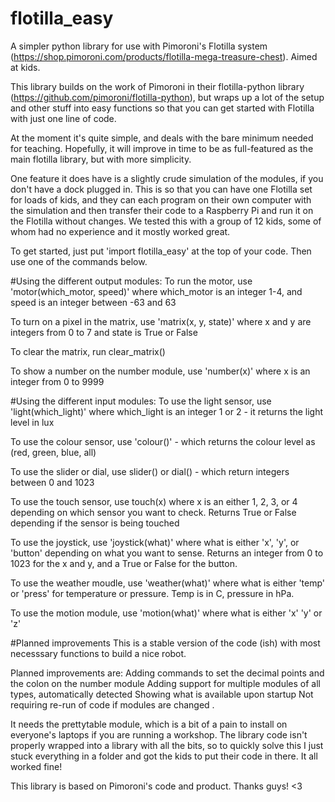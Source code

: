 # flotilla_easy
A simpler python library for use with Pimoroni's Flotilla system (https://shop.pimoroni.com/products/flotilla-mega-treasure-chest). Aimed at kids. 

This library builds on the work of Pimoroni in their flotilla-python library (https://github.com/pimoroni/flotilla-python), but wraps up a lot of the setup and other stuff into easy functions so that you can get started with Flotilla with just one line of code.

At the moment it's quite simple, and deals with the bare minimum needed for teaching. Hopefully, it will improve in time to be as full-featured as the main flotilla library, but with more simplicity. 

One feature it does have is a slightly crude simulation of the modules, if you don't have a dock plugged in. This is so that you can have one Flotilla set for loads of kids, and they can each program on their own computer with the simulation and then transfer their code to a Raspberry Pi and run it on the Flotilla without changes. We tested this with a group of 12 kids, some of whom had no experience and it mostly worked great. 

To get started, just put 'import flotilla_easy' at the top of your code. Then use one of the commands below. 

#Using the different output modules:
To run the motor, use 'motor(which_motor, speed)' where which_motor is an integer 1-4, and speed is an integer between -63 and 63

To turn on a pixel in the matrix, use 'matrix(x, y, state)' where x and y are integers from 0 to 7 and state is True or False

To clear the matrix, run clear_matrix()

To show a number on the number module, use 'number(x)' where x is an integer from 0 to 9999

 
 
#Using the different input modules:
To use the light sensor, use 'light(which_light)' where which_light is an integer 1 or 2 - it returns the light level in lux

To use the colour sensor, use 'colour()' - which returns the colour level as (red, green, blue, all)

To use the slider or dial, use slider() or dial() - which return integers between 0 and 1023

To use the touch sensor, use touch(x) where x is an either 1, 2, 3, or 4 depending on which sensor you want to check. Returns True or      False depending if the sensor is being touched

To use the joystick, use 'joystick(what)' where what is either 'x', 'y', or 'button' depending on what you want to sense. Returns an integer from 0 to 1023 for the x and y, and a True or False for the button.

To use the weather moudle, use 'weather(what)' where what is either 'temp' or 'press' for temperature or pressure. Temp is in C, pressure in hPa. 

To use the motion module, use 'motion(what)' where what is either 'x' 'y' or 'z'

 

#Planned improvements
This is a stable version of the code (ish) with most necesssary functions to build a nice robot. 

Planned improvements are:
Adding commands to set the decimal points and the colon on the number module
Adding support for multiple modules of all types, automatically detected
Showing what is available upon startup
Not requiring re-run of code if modules are changed .


It needs the prettytable module, which is a bit of a pain to install on everyone's laptops if you are running a workshop. The library code isn't properly wrapped into a library with all the bits, so to quickly solve this I just stuck everything in a folder and got the kids to put their code in there. It all worked fine!




This library is based on Pimoroni's code and product. Thanks guys! <3
